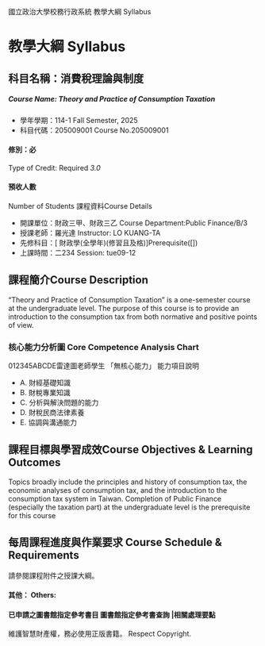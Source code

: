 國立政治大學校務行政系統 教學大綱 Syllabus
# 教學大綱 Syllabus
##  科目名稱：消費稅理論與制度 
#####  Course Name: Theory and Practice of Consumption Taxation
  * 學年學期：114-1 Fall Semester, 2025 
  * 科目代碼：205009001 Course No.205009001
#### 修別：必
Type of Credit: Required 
_3.0_
#### 預收人數
Number of Students
課程資料Course Details
  * 開課單位：財政三甲、財政三乙 Course Department:Public Finance/B/3 
  * 授課老師：羅光達 Instructor: LO KUANG-TA 
  * 先修科目：[ 財政學(全學年)(修習且及格)]Prerequisite([])
  * 上課時間：二234 Session: tue09-12
##  課程簡介Course Description
“Theory and Practice of Consumption Taxation” is a one-semester course at the undergraduate level. The purpose of this course is to provide an introduction to the consumption tax from both normative and positive points of view.
###  核心能力分析圖 Core Competence Analysis Chart
012345ABCDE雷達圖老師學生
「無核心能力」 
能力項目說明
  * A. 財經基礎知識
  * B. 財稅專業知識
  * C. 分析與解決問題的能力
  * D. 財稅民商法律素養
  * E. 協調與溝通能力
##  課程目標與學習成效Course Objectives & Learning Outcomes 
Topics broadly include the principles and history of consumption tax, the economic analyses of consumption tax, and the introduction to the consumption tax system in Taiwan. Completion of Public Finance (especially the taxation part) at the undergraduate level is the prerequisite for this course
##  每周課程進度與作業要求 Course Schedule & Requirements
請參閱課程附件之授課大綱。
####  其他： Others:
####  已申請之圖書館指定參考書目  圖書館指定參考書查詢 |相關處理要點
維護智慧財產權，務必使用正版書籍。 Respect Copyright.